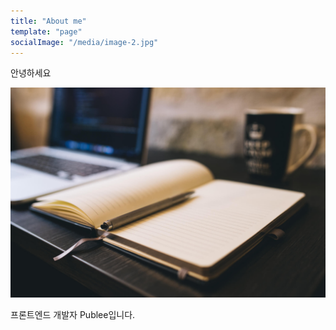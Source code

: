 ```yaml
---
title: "About me"
template: "page"
socialImage: "/media/image-2.jpg"
---
```


안녕하세요

![Donec eu libero sit amet quam egestas semper. Aenean ultricies mi vitae est. Mauris placerat eleifend leo. Quisque sit amet est et sapien ullamcorper pharetra. Vestibulum erat wisi, condimentum sed, commodo vitae, ornare sit amet, wisi.](/media/image-2.jpg)

프론트엔드 개발자 Publee입니다.